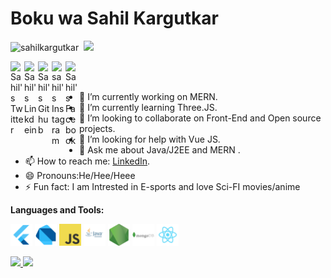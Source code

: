 
<h1><strong>Boku wa Sahil Kargutkar</strong></h1>

<p align="left"> <img src="https://komarev.com/ghpvc/?username=sahilkargutkar&label=Profile Views&color=red&style=flat" alt="sahilkargutkar" /> &nbsp<img src="https://visitor-badge.glitch.me/badge?page_id=sahilkargutkar.sahilkargutkar" /></p>


<a href="https://twitter.com/Sahil90762340">
  <img align="left" alt="Sahil's Twitter" width="22px" src="https://cdn.jsdelivr.net/npm/simple-icons@v3/icons/twitter.svg" />
</a>
<a href="www.linkedin.com/in/sahilkar99">
  <img align="left" alt="Sahil's Linkdein" width="22px" src="https://cdn.jsdelivr.net/npm/simple-icons@v3/icons/linkedin.svg" />
</a>
<a href="https://github.com/sahilkargutkar">
  <img align="left" alt="Sahil's Github" width="22px" src="https://cdn.jsdelivr.net/npm/simple-icons@v3/icons/github.svg" />
</a>
<a href="https://instagram.com/optimemeist/">
  <img align="left" alt="sahil's Instagram" width="22px" src="https://cdn.jsdelivr.net/npm/simple-icons@v3/icons/instagram.svg" />
</a>
<a href="https://www.facebook.com/sahil.kargutkar.58/">
  <img align="left" alt="Sahil's Facebook" width="22px" src="https://cdn.jsdelivr.net/npm/simple-icons@v3/icons/facebook.svg" />
</a>

<br/>
<br/>   

- 🔭 I’m currently working on MERN.
- 🌱 I’m currently learning Three.JS.
- 👯 I’m looking to collaborate on Front-End and Open source projects.
- 🤔 I’m looking for help with Vue JS.  
- 💬 Ask me about Java/J2EE and MERN .
- 📫 How to reach me: <a href="http://www.linkedin.com/in/sahilkar99">LinkedIn</a>.
- 😄 Pronouns:He/Hee/Heee
- ⚡ Fun fact: I am Intrested in E-sports and love Sci-FI movies/anime 


**Languages and Tools:**  

<code><img height="35" src="https://raw.githubusercontent.com/github/explore/80688e429a7d4ef2fca1e82350fe8e3517d3494d/topics/flutter/flutter.png"></code>
<code><img height="35" src="https://raw.githubusercontent.com/github/explore/80688e429a7d4ef2fca1e82350fe8e3517d3494d/topics/dart/dart.png"></code>
<code><img height="35" src="https://raw.githubusercontent.com/github/explore/80688e429a7d4ef2fca1e82350fe8e3517d3494d/topics/javascript/javascript.png"></code>
<code><img height="35" src="https://raw.githubusercontent.com/github/explore/80688e429a7d4ef2fca1e82350fe8e3517d3494d/topics/java/java.png"></code> 
<code><img height="35" src="https://raw.githubusercontent.com/github/explore/80688e429a7d4ef2fca1e82350fe8e3517d3494d/topics/nodejs/nodejs.png"></code> 
<code><img height="35" src="https://raw.githubusercontent.com/github/explore/80688e429a7d4ef2fca1e82350fe8e3517d3494d/topics/mongodb/mongodb.png"></code> 
<code><img height="35" src="https://raw.githubusercontent.com/github/explore/80688e429a7d4ef2fca1e82350fe8e3517d3494d/topics/react/react.png" alt="react"></code>



<p align="left">
<a href="https://github.com/sahilkargutkar">
  <img height="180em" src="https://github-readme-stats-eight-theta.vercel.app/api?username=sahilkargutkar&show_icons=true&theme=algolia&include_all_commits=true&count_private=true"/>
  <img height="180em" src="https://github-readme-stats-eight-theta.vercel.app/api/top-langs/?username=sahilkargutkar&layout=compact&langs_count=8&theme=algolia"/>
</a>
</p>
